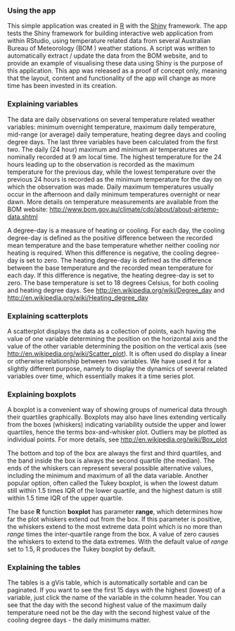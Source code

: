 

### Using the app

This simple application was created in [R](href="http://www.r-project.org) with the
[Shiny](http://www.rstudio.com/shiny) framework. The app tests the Shiny framework for building interactive web application from within RStudio, using temperature related data from several Australian Bureau of Meteorology (BOM ) weather stations. A script was written to automatically extract / update the data from the BOM website, and to provide an example of visualising these data using Shiny is the purpose of this application. This app was released as a proof of concept only, meaning that the layout, content and functionality of the app will change as more time has been invested in its creation.   

### Explaining variables

The data are daily observations on several temperature related weather variables: minimum overnight temperature, maximum daily temperature, mid-range (or average) daily temperature, heating degree days and cooling degree days. The last three variables have been calculated from the first two. The daily (24 hour) maximum and minimum air temperatures are nominally recorded at 9 am local time. The highest temperature for the 24 hours leading up to the observation is recorded as the maximum temperature for the previous day, while the lowest temperature over the previous 24 hours is recorded as the minimum temperature for the day on which the observation was made. Daily maximum temperatures usually occur in the afternoon and daily minimum temperatures overnight or near dawn. More details on temperature measurements are available from the BOM website: <http://www.bom.gov.au/climate/cdo/about/about-airtemp-data.shtml>

A degree-day is a measure of heating or cooling. For each day, the cooling degree-day is defined as the positive difference between the recorded mean temperature and the base temperature whether neither cooling nor heating is required. When this difference is negative, the cooling degree-day is set to zero. The heating degree-day is defined as the difference between the base temperature and the recorded mean temperature for each day. If this difference is negative, the heating degree-day is set to zero. The base temperature is set to 18 degrees Celsius, for both cooling and heating degree days. See <http://en.wikipedia.org/wiki/Degree_day> and <http://en.wikipedia.org/wiki/Heating_degree_day>

### Explaining scatterplots

A scatterplot displays the data as a collection of points, each having the value of one variable determining the position on the horizontal axis and the value of the other variable determining the position on the vertical axis (see <http://en.wikipedia.org/wiki/Scatter_plot>). It is often used do display a linear or otherwise relationship between two variables. We have used it for a slightly different purpose, namely to display the dynamics of several related variables over time, which essentially makes it a time series plot. 

### Explaining boxplots

A boxplot is a convenient way of showing groups of numerical data through their quartiles graphically. Boxplots may also have lines extending vertically from the boxes (whiskers) indicating variability outside the upper and lower quartiles, hence the terms box-and-whisker plot. Outliers may be plotted as individual points. For more details, see <http://en.wikipedia.org/wiki/Box_plot>

The bottom and top of the box are always the first and third quartiles, and the band inside the box is always the second quartile (the median). The ends of the whiskers can represent several possible alternative values, including the minimum and maximum of all the data variable. Another popular option, often called the Tukey boxplot, is when the lowest datum still within 1.5 times IQR of the lower quartile, and the highest datum is still within 1.5 time IQR of the upper quartile. 

The base **R** function **boxplot** has parameter **range**, which determines how far the plot whiskers extend out from the box. If this parameter is positive, the whiskers extend to the most extreme data point which is no more than *range* times the inter-quartile range from the box. A value of zero causes the whiskers to extend to the data extremes. With the default value of *range* set to 1.5, R produces the Tukey boxplot by default.

### Explaining the tables
The tables is a gVis table, which is automatically sortable and can be paginated. If you want to see the first 15 days with the highest (lowest) of a variable, just click the name of the variable in the column header. You can see that the day with the second highest value of the maximum daily temperature need not be the day with the second highest value of the cooling degree days - the daily minimums matter. 

